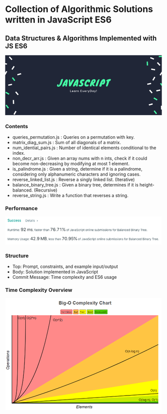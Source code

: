 # Collection of Algorithmic Solutions written in JavaScript ES6
## Data Structures & Algorithms Implemented with JS ES6

![Alt text](/assets/banner.png)

### Contents
* queries_permutation.js : Queries on a permutation with key.
* matrix_diag_sum.js : Sum of all diagonals of a matrix.
* num_idential_pairs.js : Number of identical elements conditional to the index.
* non_decr_arr.js : Given an array nums with n ints, check if it could become non-decreasing by modifying at most 1 element.
* is_palindrome.js : Given a string, determine if it is a palindrome, considering only alphanumeric characters and ignoring cases.
* reverse_linked_list.js : Reverse a singly linked list. (Iterative)
* balance_binary_tree.js : Given a binary tree, determines if it is height-balanced. (Recursive)
* reverse_string.js : Write a function that reverses a string.

### Performance

![Alt text](/assets/balanced_binary_tree.png)

### Structure
- Top: Prompt, constraints, and example input/output
- Body: Solution implemented in JavaScript
- Commit Message: Time complexity and ES6 usage

### Time Complexity Overview

![Alt text](/assets/bigo.png)